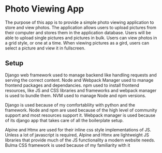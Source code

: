 # Photo Viewing App

The purpose of this app is to provide a simple photo viewing application to store and view photos. The application allows users to upload pictures from their computer and stores them in the application database. Users will be able to upload single pictures and pictures in bulk. Users can view photos in a grid style, or one at a time. When viewing pictures as a gird, users can select a picture and view it in fullscreen.

## Setup

Django web framework used to manage backend like handling requests and serving the correct content. Node and Webpack Manager used to manage frontend packages and dependancies. npm used to install frontend resources, like JS and CSS libraries and frameworks and webpack manager is used to bundle them. NVM used to manage Node and npm versions.

Django is used because of my comfortabliity with python and the framework. Node and npm are used because of the high level of community support and most resources support it. Webpack manager is used because of its django app that takes care of all the boilerplate setup.

Alpine and Htmx are used for their inline css style implementations of JS. Unless a lot of javascript is required, Alpine and Htmx are lightweight JS libraries that provide much of the JS functionality a modern website needs. Bulma CSS framework is used because of my familiarity with it
